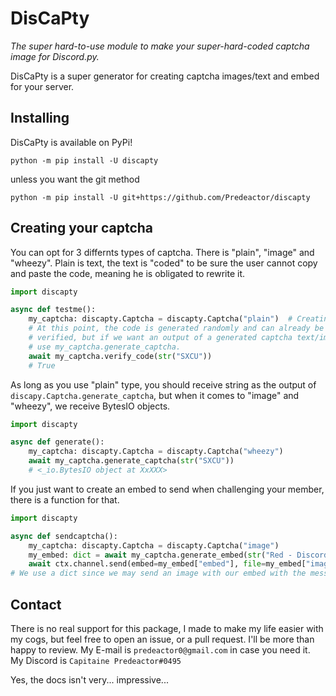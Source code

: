 # DisCaPty
*The super hard-to-use module to make your super-hard-coded captcha image for Discord.py.*

DisCaPty is a super generator for creating captcha images/text and embed for your server.


## Installing

DisCaPty is available on PyPi!

````commandline
python -m pip install -U discapty
````
unless you want the git method
````commandline
python -m pip install -U git+https://github.com/Predeactor/discapty
````

## Creating your captcha

You can opt for 3 differnts types of captcha. There is "plain", "image" and "wheezy".
Plain is text, the text is "coded" to be sure the user cannot copy and paste the code, meaning he is obligated to rewrite it.

```python
import discapty

async def testme():
    my_captcha: discapty.Captcha = discapty.Captcha("plain")  # Creating my plain captcha without code, if so, a random code is generated.
    # At this point, the code is generated randomly and can already be 
    # verified, but if we want an output of a generated captcha text/image, 
    # use my_captcha.generate_captcha.
    await my_captcha.verify_code(str("SXCU"))
    # True
```

As long as you use "plain" type, you should receive string as the output of `discapy.Captcha.generate_captcha`, but when it comes to "image" and "wheezy", we receive BytesIO objects.

```python
import discapty

async def generate():
    my_captcha: discapty.Captcha = discapty.Captcha("wheezy")
    await my_captcha.generate_captcha(str("SXCU"))
    # <_io.BytesIO object at XxXXX>
```

If you just want to create an embed to send when challenging your member, there is a function for that.

```python
import discapty

async def sendcaptcha():
    my_captcha: discapty.Captcha = discapty.Captcha("image")
    my_embed: dict = await my_captcha.generate_embed(str("Red - Discord Bot"), title=str("Verification of my Discord server!"))
    await ctx.channel.send(embed=my_embed["embed"], file=my_embed["image"])
# We use a dict since we may send an image with our embed with the message to get included.
```

## Contact

There is no real support for this package, I made to make my life easier with my cogs, but feel free to open an issue, or a pull request.
I'll be more than happy to review.
My E-mail is ``predeactor0@gmail.com`` in case you need it.
My Discord is ``Capitaine Predeactor#0495``

Yes, the docs isn't very... impressive...
